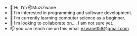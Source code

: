 - 👋 Hi, I’m @MuziZwane
- 👀 I’m interested in programming and software development.
- 🌱 I’m currently learning computer science as a beginner.
- 💞️ I’m looking to collaborate on.... I am not sure yet.
- 📫 you can reach me on this email ezwane158@gmail.com

<!---
MuziZwane/MuziZwane is a ✨ special ✨ repository because its `README.md` (this file) appears on your GitHub profile.
You can click the Preview link to take a look at your changes.
--->
